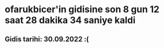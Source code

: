 # ofarukbicer'in gidisine son 8 gun 12 saat 28 dakika 34 saniye kaldi

## Gidis tarihi: 30.09.2022 :(